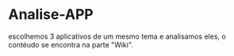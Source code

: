 # Analise-APP
escolhemos 3 aplicativos de um mesmo tema e analisamos eles, o contéudo se encontra na parte "Wiki".

